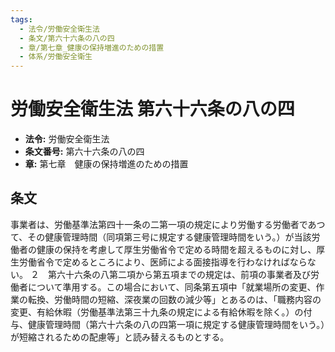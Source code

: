 ```yaml
---
tags:
  - 法令/労働安全衛生法
  - 条文/第六十六条の八の四
  - 章/第七章_健康の保持増進のための措置
  - 体系/労働安全衛生
---
```

# 労働安全衛生法 第六十六条の八の四

- **法令:** 労働安全衛生法
- **条文番号:** 第六十六条の八の四
- **章:** 第七章　健康の保持増進のための措置

## 条文
事業者は、労働基準法第四十一条の二第一項の規定により労働する労働者であつて、その健康管理時間（同項第三号に規定する健康管理時間をいう。）が当該労働者の健康の保持を考慮して厚生労働省令で定める時間を超えるものに対し、厚生労働省令で定めるところにより、医師による面接指導を行わなければならない。
２　第六十六条の八第二項から第五項までの規定は、前項の事業者及び労働者について準用する。この場合において、同条第五項中「就業場所の変更、作業の転換、労働時間の短縮、深夜業の回数の減少等」とあるのは、「職務内容の変更、有給休暇（労働基準法第三十九条の規定による有給休暇を除く。）の付与、健康管理時間（第六十六条の八の四第一項に規定する健康管理時間をいう。）が短縮されるための配慮等」と読み替えるものとする。

